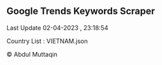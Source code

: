 

## Google Trends Keywords Scraper 
 
Last Update 02-04-2023 , 23:18:54

Country List :
VIETNAM.json



© Abdul Muttaqin 
